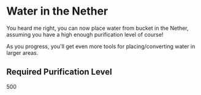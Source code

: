 # Water in the Nether

You heard me right, you can now place water from bucket in the Nether, assuming you have a high enough purification level of course!

As you progress, you'll get even more tools for placing/converting water in larger areas.

## Required Purification Level

500
